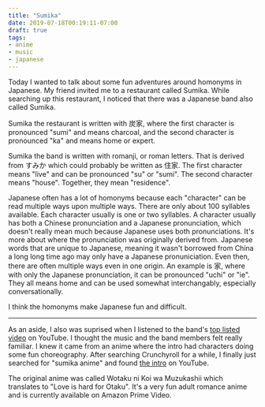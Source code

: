 ```yaml
---
title: "Sumika"
date: 2019-07-18T00:19:11-07:00
draft: true
tags:
- anime
- music
- japanese
---
```


Today I wanted to talk about some fun adventures around homonyms in Japanese.  My friend invited me to a restaurant called Sumika.  While searching up this restaurant, I noticed that there was a Japanese band also called Sumika.

Sumika the restaurant is written with 炭家, where the first character is pronounced "sumi" and means charcoal, and the second character is pronounced "ka" and means home or expert.

Sumika the band is written with romanji, or roman letters.  That is derived from すみか which could probably be written as 住家.  The first character means "live" and can be pronounced "su" or "sumi".  The second character means "house".  Together, they mean "residence".

Japanese often has a lot of homonyms because each "character" can be read multiple ways upon multiple ways.  There are only about 100 syllables available.  Each character usually is one or two syllables.  A character usually has both a Chinese pronunciation and a Japanese pronunciation, which doesn't really mean much because Japanese uses both pronunciations.  It's more about where the pronunciation was originally derived from.  Japanese words that are unique to Japanese, meaning it wasn't borrowed from China a long long time ago may only have a Japanese pronuniciation.  Even then, there are often multiple ways even in one origin.  An example is 家, where with only the Japanese pronunciation, it can be pronounced "uchi" or "ie".  They all means home and can be used somewhat interchangably, especially conversationally.

I think the homonyms make Japanese fun and difficult.

********

As an aside, I also was suprised when I listened to the band's [top listed video](https://www.youtube.com/watch?v=FFITBgsyVr4 "sumika / Lovers【Music Video】") on YouTube.  I thought the music and the band members felt really familiar.  I knew it came from an anime where the intro had characters doing some fun choreography.  After searching Crunchyroll for a while, I finally just searched for "sumika anime" and found [the intro](https://www.youtube.com/watch?v=ObQd7Co7Q_I "『Lyrics AMV』Wotaku ni Koi wa Muzukashii OP Full - Fiction／ Sumika") on YouTube.

The original anime was called Wotaku ni Koi wa Muzukashii which translates to "Love is hard for Otaku".  It's a very fun adult romance anime and is currently available on Amazon Prime Video.
